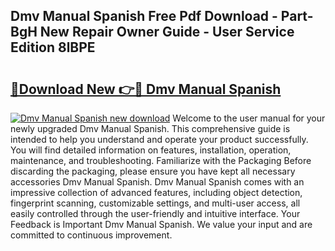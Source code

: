 ## Dmv Manual Spanish Free Pdf Download - Part-BgH New Repair Owner Guide - User Service Edition 8lBPE

# <h2><a href="http://bc19863.oget.top/?id=Dmv+Manual+Spanish">🔗Download New 👉🔴 Dmv Manual Spanish</a></h2>

[![Dmv Manual Spanish new download](https://i.imgur.com/5g1atiW.png)](http://bc19863.oget.top/?id=Dmv+Manual+Spanish)
Welcome to the user manual for your newly upgraded Dmv Manual Spanish. This comprehensive guide is intended to help you understand and operate your product successfully. You will find detailed information on features, installation, operation, maintenance, and troubleshooting. Familiarize with the Packaging Before discarding the packaging, please ensure you have kept all necessary accessories Dmv Manual Spanish. Dmv Manual Spanish comes with an impressive collection of advanced features, including object detection, fingerprint scanning, customizable settings, and multi-user access, all easily controlled through the user-friendly and intuitive interface. Your Feedback is Important Dmv Manual Spanish. We value your input and are committed to continuous improvement.

